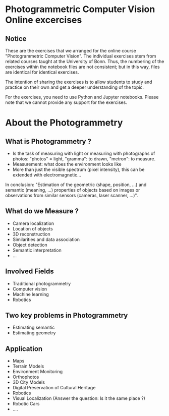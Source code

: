 # Photogrammetric Computer Vision Online excercises


## Notice
These are the exercises that we arranged for the online course
"Photogrammetric Computer Vision". The individual exercises stem 
from related courses taught at the University of Bonn. Thus, the 
numbering of the exercises within the notebook files are not 
consistent; but in this way, files are identical for identical 
exercises.

The intention of sharing the exercises is to allow students to 
study and practice on their own and get a deeper understanding 
of the topic. 

For the exercises, you need to use Python and Jupyter notebooks.
Please note that we cannot provide any support for the exercises.

# About the Photogrammetry

## What is Photogrammetry ?
* Is the task of measuring with light or measuring with photographs of photos: "photos" = light, "gramma": to drawn, "metron": to measure.
* Measurement: what does the environment looks like 
* More than just the visible spectrum (pixel intensity), this can be extended with electromagnetic...

In conclusion: "Estimation of the geometric (shape, position, ...) and semantic (meaning, ...) properties of objects based on images or observations from similar sensors
(cameras, laser scanner, ...)".

## What do we Measure ? 
* Camera localization
* Location of objects 
* 3D reconstruction
* Similarities and data association 
* Object detection 
* Semantic interpretation
* ...

## Involved Fields
* Traditional photogrammetry
* Computer vision 
* Machine learning 
* Robotics


## Two key problems in Photogrammetry
* Estimating semantic 
* Estimating geometry

## Application 
* Maps
* Terrain Models
* Environment Monitoring 
* Orthophotos 
* 3D City Models 
* Digital Preservation of Cultural Heritage
* Robotics
* Visual Localization (Answer the question: Is it the same place ?)
* Robotic Cars
* ....


